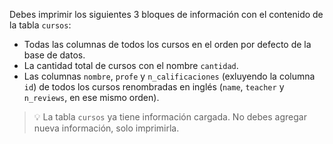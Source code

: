 Debes imprimir los siguientes 3 bloques de información con el contenido de la tabla `cursos`:

- Todas las columnas de todos los cursos en el orden por defecto de la base de datos.
- La cantidad total de cursos con el nombre `cantidad`.
- Las columnas `nombre`, `profe` y `n_calificaciones` (exluyendo la columna `id`) de todos los cursos renombradas en inglés (`name`, `teacher` y `n_reviews`, en ese mismo orden).

> :bulb: La tabla `cursos` ya tiene información cargada. No debes agregar nueva información, solo imprimirla.
